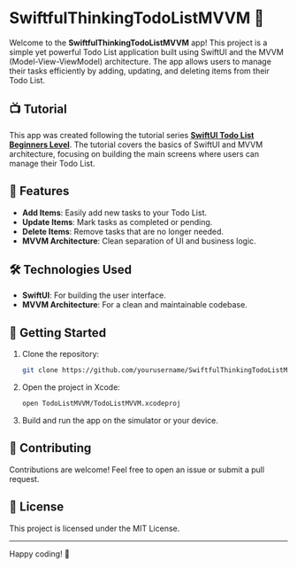 # SwiftfulThinkingTodoListMVVM 📝

Welcome to the **SwiftfulThinkingTodoListMVVM** app! This project is a simple yet powerful Todo List application built using SwiftUI and the MVVM (Model-View-ViewModel) architecture. The app allows users to manage their tasks efficiently by adding, updating, and deleting items from their Todo List.

## 📺 Tutorial

This app was created following the tutorial series **[SwiftUI Todo List Beginners Level](https://www.youtube.com/watch?v=wEf1YS4vyW8&list=PLwvDm4VfkdpheGqemblOIA7v3oq0MS30i&pp=iAQB)**. The tutorial covers the basics of SwiftUI and MVVM architecture, focusing on building the main screens where users can manage their Todo List.

## 🚀 Features

- **Add Items**: Easily add new tasks to your Todo List.
- **Update Items**: Mark tasks as completed or pending.
- **Delete Items**: Remove tasks that are no longer needed.
- **MVVM Architecture**: Clean separation of UI and business logic.

## 🛠️ Technologies Used

- **SwiftUI**: For building the user interface.
- **MVVM Architecture**: For a clean and maintainable codebase.

## 📖 Getting Started

1. Clone the repository:
    ```sh
    git clone https://github.com/yourusername/SwiftfulThinkingTodoListMVVM.git
    ```
2. Open the project in Xcode:
    ```sh
    open TodoListMVVM/TodoListMVVM.xcodeproj
    ```
3. Build and run the app on the simulator or your device.

## 🤝 Contributing

Contributions are welcome! Feel free to open an issue or submit a pull request.

## 📄 License

This project is licensed under the MIT License.

---

Happy coding! 🎉